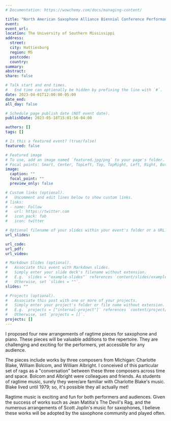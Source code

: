 ```yaml
---
# Documentation: https://wowchemy.com/docs/managing-content/

title: "North American Saxophone Alliance Biennial Conference Performance"
event:
event_url:
location: The University of Southern Mississippi
address:
  street:
  city: Hattiesburg
  region: MS
  postcode:
  country:
summary:
abstract:
share: false

# Talk start and end times.
#   End time can optionally be hidden by prefixing the line with `#`.
date: 2023-04-01T12:00:00-05:00
date_end: 
all_day: false

# Schedule page publish date (NOT event date).
publishDate: 2023-05-18T15:01:56-04:00

authors: []
tags: []

# Is this a featured event? (true/false)
featured: false

# Featured image
# To use, add an image named `featured.jpg/png` to your page's folder. 
# Focal points: Smart, Center, TopLeft, Top, TopRight, Left, Right, BottomLeft, Bottom, BottomRight.
image:
  caption: ""
  focal_point: ""
  preview_only: false

# Custom links (optional).
#   Uncomment and edit lines below to show custom links.
# links:
# - name: Follow
#   url: https://twitter.com
#   icon_pack: fab
#   icon: twitter

# Optional filename of your slides within your event's folder or a URL.
url_slides:

url_code:
url_pdf:
url_video:

# Markdown Slides (optional).
#   Associate this event with Markdown slides.
#   Simply enter your slide deck's filename without extension.
#   E.g. `slides = "example-slides"` references `content/slides/example-slides.md`.
#   Otherwise, set `slides = ""`.
slides: ""

# Projects (optional).
#   Associate this post with one or more of your projects.
#   Simply enter your project's folder or file name without extension.
#   E.g. `projects = ["internal-project"]` references `content/project/deep-learning/index.md`.
#   Otherwise, set `projects = []`.
projects: []
---
```

I proposed four new arrangements of ragtime pieces for saxophone and piano. These pieces will be valuable additions to the repertoire. They are challenging and exciting for the performers, yet accessible for any audience. 
 
The pieces include works by three composers from Michigan: Charlotte Blake, William Bolcom, and William Albright. I conceived of this particular set of rags as a "conversation" between these three composers across time and space. Bolcom and Albright were colleagues and friends. As students of ragtime music, surely they were/are familiar with Charlotte Blake's music. Blake lived until 1979; so, it's possible they all actually met!
 
Ragtime music is exciting and fun for both performers and audiences. Given the success of works such as Jean Matitia's The Devil's Rag, and the numerous arrangements of Scott Joplin's music for saxophones, I believe these works will be adopted by the saxophone community and played often.